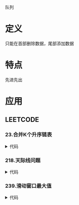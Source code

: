 队列

# 定义 #
只能在首部删除数据，尾部添加数据

# 特点 #
先进先出

# 应用 #
## LEETCODE ##
### 23.合并K个升序链表 ###
<details>
<summary>代码</summary>
<pre>
<code>
class ListNode {
    public $val = 0;
    public $next = null;
    function __construct($val = 0, $next = null) {
        $this->val = $val;
        $this->next = $next;
    }
}
class MyQueue extends SplPriorityQueue {
    public function compare($val1, $val2) {
        return $val2 - $val1;
    }
}
function mergeKLists($lists) {
    if (!$lists) {
        return [];
    }
    $queue = new MyQueue();
    foreach ($lists as $list) {
        if ($list) {
            $queue->insert($list, $list->val);
        }
    }
    $dummy = new ListNode(-1);
    $cur = $dummy;
    while (!$queue->isEmpty()) {
        $node = $queue->extract();
        $cur->next = $node;
        $cur = $cur->next;
        if ($node->next) {
            $queue->insert($node->next, $node->next->val);
        }
    }
    return $dummy->next;
}
</code>
</pre>
</details>

### 218.天际线问题 ###
<details>
<summary>代码</summary>
<pre>
<code>
class MyQueue {

    private $data = [];

    public function insert($val) {
        if (!$this->data) {
            array_push($this->data, $val);
            return;
        }
        list($left, $right) = [0, count($this->data) - 1];
        while ($left <= $right) {
            $mid = $left + intval(($right - $left) / 2);
            if ($this->data[$mid] >= $val) {
                $right--;
            } else {
                $left++;
            }
        }
        array_splice($this->data, $right + 1, 0, [$val]);
    }

    public function remove($val) {
        list($left, $right) = [0, count($this->data) - 1];
        while ($left <= $right) {
            $mid = $left + intval(($right - $left) / 2);
            if ($this->data[$mid] > $val) {
                $right--;
            } else if ($this->data[$mid] < $val) {
                $left++;
            } else {
                unset($this->data[$mid]);
                $this->data = array_values($this->data);
                return;
            }
        }
    }

    public function top() {
        return end($this->data);
    }

}
function multiSort(&$arr) {
    usort($arr, function ($a, $b) {
        if ($a[0] != $b[0]) {
            return $a[0] - $b[0];
        }
        return $a[1] - $b[1];
        return $a[0] - $b[0];
    });
}
function getSkyline($buildings) {
    $pos = [];
    foreach ($buildings as $build) {
        list($x, $y, $z) =  $build;
        array_push($pos, [$x, -$z]);
        array_push($pos, [$y, $z]);
    }
    multiSort($pos);

    $res = [];
    $queue = new MyQueue();
    $prev = 0;
    $queue->insert($prev);
    foreach ($pos as $p) {
        list($x, $z) = $p;
        if ($z < 0) {
            $queue->insert(-$z);
        } else {
            $queue->remove($z);
        }
        $cur = $queue->top();
        if ($cur != $prev) {
            array_push($res, [$x, $cur]);
            $prev = $cur;
        }
    }
    return $res;
}
</code>
</pre>
</details>

### 239.滑动窗口最大值 ###
<details>
<summary>代码</summary>
<pre>
<code>
    $len = count($nums);
    if ($len <= 1) {
        return $nums;
    }
    $res = [];
    $queue = [];
    for ($i = 0; $i < $len; $i++) {
        while ($queue && $nums[end($queue)] < $nums[$i]) {
            array_pop($queue);
        }
        array_push($queue, $i);
        if ($i - $queue[0] >= $k ) {
            array_shift($queue);
        }
        if ($i >= $k -1) {
            array_push($res, $nums[$queue[0]]);
        }
    }
    if ($len < $k) {
        $res[] = $nums[$queue[0]];
    }
    return $res;
</code>
</pre>
</details>